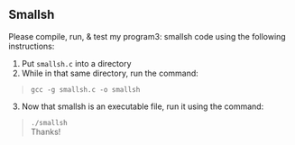 ## Smallsh

Please compile, run, & test my program3: smallsh code using the following instructions:
1. Put `smallsh.c` into a directory  
2. While in that same directory, run the command:  
> `gcc -g smallsh.c -o smallsh`
3. Now that smallsh is an executable file, run it using the command:  
> `./smallsh`  
Thanks!
